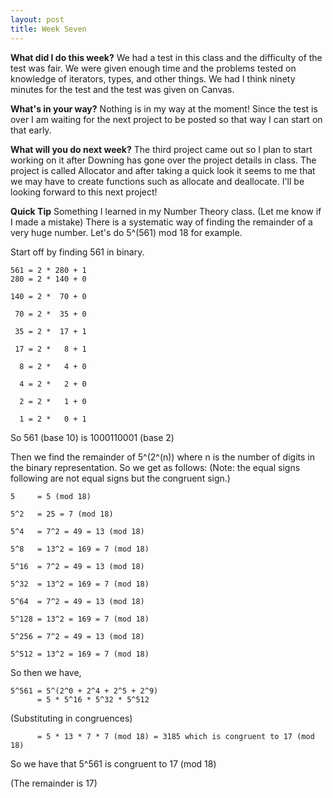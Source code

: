 ```yaml
---
layout: post
title: Week Seven
---
```


**What did I do this week?**
We had a test in this class and the difficulty of the test was fair. We were given enough time and the problems tested on knowledge of iterators, types, and other things. We had I think ninety minutes for the test and the test was given on Canvas.

**What's in your way?**
Nothing is in my way at the moment! Since the test is over I am waiting for the next project to be posted so that way I can start on that early.

**What will you do next week?**
The third project came out so I plan to start working on it after Downing has gone over the project details in class. The project is called Allocator and after taking a quick look it seems to me that we may have to create functions such as allocate and deallocate. I'll be looking forward to this next project!

**Quick Tip**
Something I learned in my Number Theory class. (Let me know if I made a mistake) There is a systematic way of finding the remainder of a very huge number. Let's do 5^(561) mod 18 for example.

Start off by finding 561 in binary.

```
561 = 2 * 280 + 1
280 = 2 * 140 + 0

140 = 2 *  70 + 0

 70 = 2 *  35 + 0
 
 35 = 2 *  17 + 1
 
 17 = 2 *   8 + 1
 
  8 = 2 *   4 + 0
  
  4 = 2 *   2 + 0
  
  2 = 2 *   1 + 0
  
  1 = 2 *   0 + 1
```

So 561 (base 10) is 1000110001 (base 2)

Then we find the remainder of 5^(2^(n)) where n is the number of digits in the binary representation. So we get as follows:
(Note: the equal signs following are not equal signs but the congruent sign.)

```
5     = 5 (mod 18)

5^2   = 25 = 7 (mod 18)

5^4   = 7^2 = 49 = 13 (mod 18)

5^8   = 13^2 = 169 = 7 (mod 18)

5^16  = 7^2 = 49 = 13 (mod 18)

5^32  = 13^2 = 169 = 7 (mod 18)

5^64  = 7^2 = 49 = 13 (mod 18)

5^128 = 13^2 = 169 = 7 (mod 18)

5^256 = 7^2 = 49 = 13 (mod 18)

5^512 = 13^2 = 169 = 7 (mod 18)
```


So then we have,

```
5^561 = 5^(2^0 + 2^4 + 2^5 + 2^9)
      = 5 * 5^16 * 5^32 * 5^512
```

(Substituting in congruences)
```
      = 5 * 13 * 7 * 7 (mod 18) = 3185 which is congruent to 17 (mod 18)
```

So we have that 5^561 is congruent to 17 (mod 18)

(The remainder is 17)
